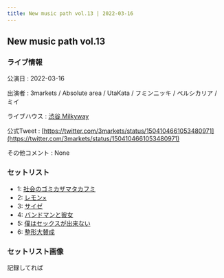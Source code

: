 ```yaml
---
title: New music path vol.13 | 2022-03-16
---
```

## New music path vol.13

### ライブ情報

公演日
:    2022-03-16

出演者
:    3markets / Absolute area / UtaKata / フミンニッキ / ペルシカリア / ミイ

ライブハウス
:    [渋谷 Milkyway](livehouse010.html)

公式Tweet
:    [https://twitter.com/3markets/status/1504104661053480971](https://twitter.com/3markets/status/1504104661053480971)

その他コメント
:    None

### セットリスト

*  1: [社会のゴミカザマタカフミ](song002.html)
*  2: [レモン×](song003.html)
*  3: [サイゼ](song004.html)
*  4: [バンドマンと彼女](song009.html)
*  5: [僕はセックスが出来ない](song006.html)
*  6: [整形大賛成](song005.html)


### セットリスト画像

記録してれば

<img src="">